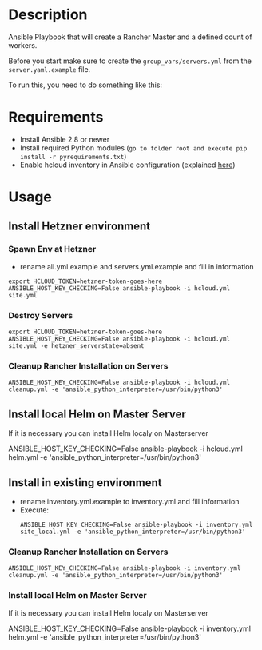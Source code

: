
# Description

Ansible Playbook that will create a Rancher Master and a defined count of workers.

Before you start make sure to create the `group_vars/servers.yml` from the `server.yaml.example` file.

To run this, you need to do something like this:


# Requirements

* Install Ansible 2.8 or newer
* Install required Python modules (`go to folder root and execute pip install -r pyrequirements.txt`)
* Enable hcloud inventory in Ansible configuration (explained [here](https://docs.ansible.com/ansible/latest/plugins/inventory.html))

# Usage
## Install Hetzner environment
### Spawn Env at Hetzner

* rename all.yml.example and servers.yml.example and fill in information

```
export HCLOUD_TOKEN=hetzner-token-goes-here
ANSIBLE_HOST_KEY_CHECKING=False ansible-playbook -i hcloud.yml site.yml
```
### Destroy Servers 
```
export HCLOUD_TOKEN=hetzner-token-goes-here
ANSIBLE_HOST_KEY_CHECKING=False ansible-playbook -i hcloud.yml site.yml -e hetzner_serverstate=absent
```
### Cleanup Rancher Installation on Servers

```
ANSIBLE_HOST_KEY_CHECKING=False ansible-playbook -i hcloud.yml cleanup.yml -e 'ansible_python_interpreter=/usr/bin/python3'
```

## Install local Helm on Master Server

If it is necessary you can install Helm localy on Masterserver

ANSIBLE_HOST_KEY_CHECKING=False ansible-playbook -i hcloud.yml helm.yml -e 'ansible_python_interpreter=/usr/bin/python3'

## Install in existing environment

* rename inventory.yml.example to inventory.yml and fill information
* Execute:   
    ```
    ANSIBLE_HOST_KEY_CHECKING=False ansible-playbook -i inventory.yml site_local.yml -e 'ansible_python_interpreter=/usr/bin/python3'
    ```

### Cleanup Rancher Installation on Servers

```
ANSIBLE_HOST_KEY_CHECKING=False ansible-playbook -i inventory.yml cleanup.yml -e 'ansible_python_interpreter=/usr/bin/python3'
```

### Install local Helm on Master Server

If it is necessary you can install Helm localy on Masterserver

ANSIBLE_HOST_KEY_CHECKING=False ansible-playbook -i inventory.yml helm.yml -e 'ansible_python_interpreter=/usr/bin/python3'

